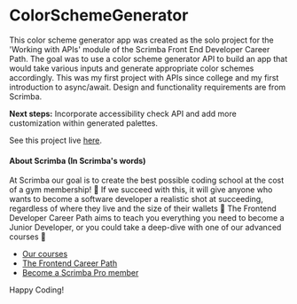 # ColorSchemeGenerator

This color scheme generator app was created as the solo project for the 'Working with APIs' module of the Scrimba Front End Developer Career Path. The goal was to use a color scheme generator API to build an app that would take various inputs and generate appropriate color schemes accordingly. This was my first project with APIs since college and my first introduction to async/await. Design and functionality requirements are from Scrimba.

**Next steps:** Incorporate accessibility check API and add more customization within generated palettes.

See this project live [here](https://frabjous-sunshine-9b15fc.netlify.app/).

#### About Scrimba (In Scrimba's words)

At Scrimba our goal is to create the best possible coding school at the cost of a gym membership! 💜
If we succeed with this, it will give anyone who wants to become a software developer a realistic shot at succeeding, regardless of where they live and the size of their wallets 🎉
The Frontend Developer Career Path aims to teach you everything you need to become a Junior Developer, or you could take a deep-dive with one of our advanced courses 🚀

- [Our courses](https://scrimba.com/allcourses)
- [The Frontend Career Path](https://scrimba.com/learn/frontend)
- [Become a Scrimba Pro member](https://scrimba.com/pricing)

Happy Coding!

